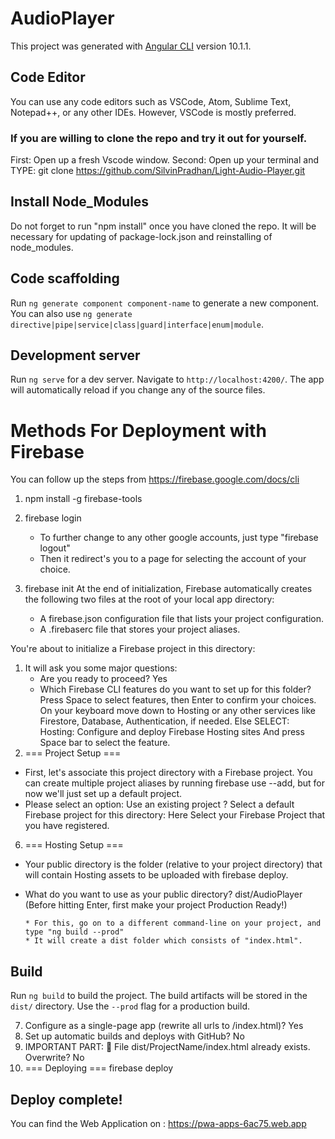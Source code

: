 # AudioPlayer

This project was generated with [Angular CLI](https://github.com/angular/angular-cli) version 10.1.1.

## Code Editor

You can use any code editors such as VSCode, Atom, Sublime Text, Notepad++, or any other IDEs. However, VSCode is mostly preferred.

### If you are willing to clone the repo and try it out for yourself.

First: Open up a fresh Vscode window.
Second: Open up your terminal and TYPE: git clone https://github.com/SilvinPradhan/Light-Audio-Player.git

## Install Node_Modules

Do not forget to run "npm install" once you have cloned the repo. It will be necessary for updating of package-lock.json and reinstalling of node_modules.

## Code scaffolding

Run `ng generate component component-name` to generate a new component. You can also use `ng generate directive|pipe|service|class|guard|interface|enum|module`.

## Development server

Run `ng serve` for a dev server. Navigate to `http://localhost:4200/`. The app will automatically reload if you change any of the source files.

# Methods For Deployment with Firebase

You can follow up the steps from https://firebase.google.com/docs/cli

1.  npm install -g firebase-tools

2.  firebase login

    - To further change to any other google accounts, just type "firebase logout"
    - Then it redirect's you to a page for selecting the account of your choice.

3.  firebase init
    At the end of initialization, Firebase automatically creates the following two files at the root of your local app directory:
    - A firebase.json configuration file that lists your project configuration.
    - A .firebaserc file that stores your project aliases.

You're about to initialize a Firebase project in this directory:

1. It will ask you some major questions:
   - Are you ready to proceed? Yes
   - Which Firebase CLI features do you want to set up for this folder? Press Space to select features, then Enter to confirm your choices. On your keyboard move down to Hosting or any other services like Firestore, Database, Authentication, if needed.
     Else SELECT: Hosting: Configure and deploy Firebase Hosting sites
     And press Space bar to select the feature.
2. === Project Setup ===

- First, let's associate this project directory with a Firebase project. You can create multiple project aliases by running firebase use --add, but for now we'll just set up a default project.
- Please select an option: Use an existing project ? Select a default Firebase project for this directory: Here Select your Firebase Project that you have registered.

6.  === Hosting Setup ===

- Your public directory is the folder (relative to your project directory) that will contain Hosting assets to be uploaded with firebase deploy.

* What do you want to use as your public directory? dist/AudioPlayer (Before hitting Enter, first make your project Production Ready!)

      * For this, go on to a different command-line on your project, and type "ng build --prod"
      * It will create a dist folder which consists of "index.html".

## Build

Run `ng build` to build the project. The build artifacts will be stored in the `dist/` directory. Use the `--prod` flag for a production build.

7.  Configure as a single-page app (rewrite all urls to /index.html)? Yes
8.  Set up automatic builds and deploys with GitHub? No
9.  IMPORTANT PART: 🤬
    File dist/ProjectName/index.html already exists. Overwrite? No
10. === Deploying ===
    firebase deploy

## Deploy complete!

You can find the Web Application on : https://pwa-apps-6ac75.web.app
